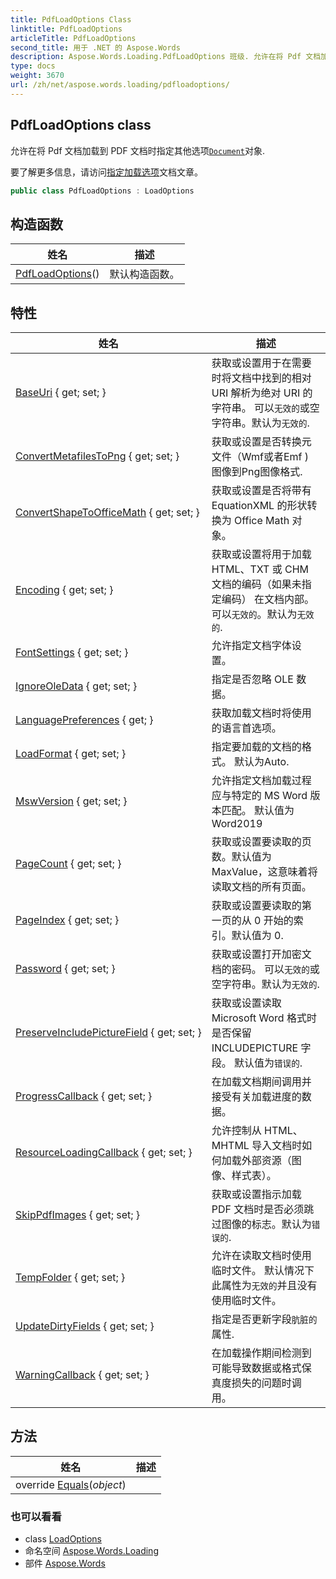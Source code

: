 ```yaml
---
title: PdfLoadOptions Class
linktitle: PdfLoadOptions
articleTitle: PdfLoadOptions
second_title: 用于 .NET 的 Aspose.Words
description: Aspose.Words.Loading.PdfLoadOptions 班级. 允许在将 Pdf 文档加载到 PDF 文档时指定其他选项Document对象 在 C#.
type: docs
weight: 3670
url: /zh/net/aspose.words.loading/pdfloadoptions/
---
```

## PdfLoadOptions class

允许在将 Pdf 文档加载到 PDF 文档时指定其他选项[`Document`](../../aspose.words/document/)对象.

要了解更多信息，请访问[指定加载选项](https://docs.aspose.com/words/net/specify-load-options/)文档文章。

```csharp
public class PdfLoadOptions : LoadOptions
```

## 构造函数

| 姓名 | 描述 |
| --- | --- |
| [PdfLoadOptions](pdfloadoptions/)() | 默认构造函数。 |

## 特性

| 姓名 | 描述 |
| --- | --- |
| [BaseUri](../../aspose.words.loading/loadoptions/baseuri/) { get; set; } | 获取或设置用于在需要时将文档中找到的相对 URI 解析为绝对 URI 的字符串。 可以`无效的`或空字符串。默认为`无效的`. |
| [ConvertMetafilesToPng](../../aspose.words.loading/loadoptions/convertmetafilestopng/) { get; set; } | 获取或设置是否转换元文件（Wmf或者Emf ) 图像到Png图像格式. |
| [ConvertShapeToOfficeMath](../../aspose.words.loading/loadoptions/convertshapetoofficemath/) { get; set; } | 获取或设置是否将带有 EquationXML 的形状转换为 Office Math 对象。 |
| [Encoding](../../aspose.words.loading/loadoptions/encoding/) { get; set; } | 获取或设置将用于加载 HTML、TXT 或 CHM 文档的编码（如果未指定编码） 在文档内部。 可以`无效的`。默认为`无效的`. |
| [FontSettings](../../aspose.words.loading/loadoptions/fontsettings/) { get; set; } | 允许指定文档字体设置。 |
| [IgnoreOleData](../../aspose.words.loading/loadoptions/ignoreoledata/) { get; set; } | 指定是否忽略 OLE 数据。 |
| [LanguagePreferences](../../aspose.words.loading/loadoptions/languagepreferences/) { get; } | 获取加载文档时将使用的语言首选项。 |
| [LoadFormat](../../aspose.words.loading/loadoptions/loadformat/) { get; set; } | 指定要加载的文档的格式。 默认为Auto. |
| [MswVersion](../../aspose.words.loading/loadoptions/mswversion/) { get; set; } | 允许指定文档加载过程应与特定的 MS Word 版本匹配。 默认值为Word2019 |
| [PageCount](../../aspose.words.loading/pdfloadoptions/pagecount/) { get; set; } | 获取或设置要读取的页数。默认值为 MaxValue，这意味着将读取文档的所有页面。 |
| [PageIndex](../../aspose.words.loading/pdfloadoptions/pageindex/) { get; set; } | 获取或设置要读取的第一页的从 0 开始的索引。默认值为 0. |
| [Password](../../aspose.words.loading/loadoptions/password/) { get; set; } | 获取或设置打开加密文档的密码。 可以`无效的`或空字符串。默认为`无效的`. |
| [PreserveIncludePictureField](../../aspose.words.loading/loadoptions/preserveincludepicturefield/) { get; set; } | 获取或设置读取 Microsoft Word 格式时是否保留 INCLUDEPICTURE 字段。 默认值为`错误的`. |
| [ProgressCallback](../../aspose.words.loading/loadoptions/progresscallback/) { get; set; } | 在加载文档期间调用并接受有关加载进度的数据。 |
| [ResourceLoadingCallback](../../aspose.words.loading/loadoptions/resourceloadingcallback/) { get; set; } | 允许控制从 HTML、MHTML 导入文档时如何加载外部资源（图像、样式表）。 |
| [SkipPdfImages](../../aspose.words.loading/pdfloadoptions/skippdfimages/) { get; set; } | 获取或设置指示加载 PDF 文档时是否必须跳过图像的标志。默认为`错误的`. |
| [TempFolder](../../aspose.words.loading/loadoptions/tempfolder/) { get; set; } | 允许在读取文档时使用临时文件。 默认情况下此属性为`无效的`并且没有使用临时文件。 |
| [UpdateDirtyFields](../../aspose.words.loading/loadoptions/updatedirtyfields/) { get; set; } | 指定是否更新字段`肮脏的`属性. |
| [WarningCallback](../../aspose.words.loading/loadoptions/warningcallback/) { get; set; } | 在加载操作期间检测到可能导致数据或格式保真度损失的问题时调用。 |

## 方法

| 姓名 | 描述 |
| --- | --- |
| override [Equals](../../aspose.words.loading/loadoptions/equals/)(*object*) |  |

### 也可以看看

* class [LoadOptions](../loadoptions/)
* 命名空间 [Aspose.Words.Loading](../../aspose.words.loading/)
* 部件 [Aspose.Words](../../)
